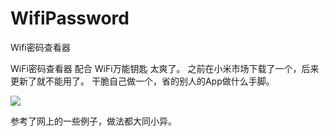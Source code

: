 # WifiPassword
Wifi密码查看器

WiFi密码查看器 配合 WiFi万能钥匙 太爽了。
之前在小米市场下载了一个，后来更新了就不能用了。
干脆自己做一个，省的别人的App做什么手脚。

![](https://github.com/Wing-Li/WifiPassword/blob/master/img/wifi.png)


参考了网上的一些例子，做法都大同小异。

